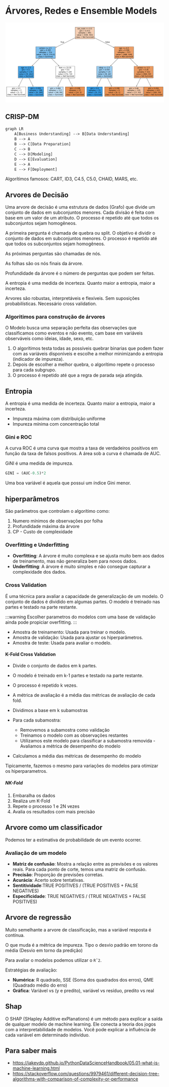 # Árvores, Redes e Ensemble Models

![Arvore](./images/arvore.png)

## CRISP-DM

```mermaid
graph LR
    A[Business Understanding] --> B[Data Understanding]
    B --> A
    B --> C[Data Preparation]
    C --> B
    C --> D[Modeling]
    D --> E[Evaluation]
    E --> A
    E --> F[Deployment]
```

Algorítimos famosos: CART, ID3, C4.5, C5.0, CHAID, MARS, etc.

## Arvores de Decisão

Uma arvore de decisão é uma estrutura de dados (Grafo) que divide um conjunto de dados em subconjuntos menores. Cada divisão é feita com base em um valor de um atributo. O processo é repetido até que todos os subconjuntos sejam homogêneos.

A primeira pergunta é chamada de quebra ou split. O objetivo é dividir o conjunto de dados em subconjuntos menores. O processo é repetido até que todos os subconjuntos sejam homogêneos.

As próximas perguntas são chamadas de nós. 

As folhas são os nós finais da árvore.

Profundidade da árvore é o número de perguntas que podem ser feitas.

A entropia é uma medida de incerteza. Quanto maior a entropia, maior a incerteza.

Arvores são robustas, interpretáveis e flexíveis. Sem suposições probabilísticas. Necessário cross validation.

### Algoritimos para construção de árvores

O Modelo busca uma separação perfeita das observações que classificamos como eventos e não evento, cam base em variáveis observáveis como ideias, idade, sexo, etc.

1. O algorítimos testa todas as possíveis quebrar binarias que podem fazer com as variáveis disponíveis e escolhe a melhor minimizando a entropia (indicador de impureza).
2. Depois de escolher a melhor quebra, o algorítimo repete o processo para cada subgrupo. 
3. O processo é repetido até que a regra de parada seja atingida.

## Entropia

A entropia é uma medida de incerteza. Quanto maior a entropia, maior a incerteza.

- Impureza máxima com distribuição uniforme
- Impureza mínima com concentração total

### Gini e ROC

A curva ROC é uma curva que mostra a taxa de verdadeiros positivos em função da taxa de falsos positivos. A área sob a curva é chamada de AUC.

GiNI é uma medida de impureza.

```python
GINI = (AUC-0.5)*2
```

Uma boa variável é aquela que possui um índice Gini menor.

## hiperparâmetros

São parâmetros que controlam o algorítimo como:

1. Numero mínimos de observações por folha
2. Profundidade máxima da árvore
3. CP - Custo de complexidade

### Overfitting e Underfitting

- **Overfitting**: A árvore é muito complexa e se ajusta muito bem aos dados de treinamento, mas não generaliza bem para novos dados.
- **Underfitting**: A árvore é muito simples e não consegue capturar a complexidade dos dados.


### Cross Validation

É uma técnica para avaliar a capacidade de generalização de um modelo. O conjunto de dados é dividido em algumas partes. O modelo é treinado nas partes e testado na parte restante.

:::warning
Escolher parametros do modelos com uma base de validação ainda pode propiciar overfitting.
:::

- Amostra de treinamento: Usada para treinar o modelo.
- Amostra de validação: Usada para ajustar os hiperparâmetros.
- Amostra de teste: Usada para avaliar o modelo.

#### K-Fold Cross Validation

- Divide o conjunto de dados em k partes.
- O modelo é treinado em k-1 partes e testado na parte restante.
- O processo é repetido k vezes.
- A métrica de avaliação é a média das métricas de avaliação de cada fold.


- Dividimos a base em k subamostras
- Para cada subamostra:
  - Removemos a subamostra como validação
  - Treinamos o modelo com as observações restantes
  - Utilizamos este modelo para classificar a subamostra removida - Avaliamos a métrica de desempenho do modelo
- Calculamos a média das métricas de desempenho do modelo

Tipicamente, fazemos o mesmo para variações do modelos para otimizar os hiperparametros.

##### NK-Fold

1. Embaralha os dados
2. Realiza um K-Fold
3. Repete o processo 1 e 2N vezes
4. Avalia os resultados com mais precisão 


## Arvore como um classificador

Podemos ter a estimativa de probabilidade de um evento ocorrer.

### Avaliação de um modelo

- **Matriz de confusão**: Mostra a relação entre as previsões e os valores reais. Para cada ponto de corte, temos uma matriz de confusão.
- **Precisão**: Proporção de previsões corretas.
- **Acurácia**: Acerto sobre tentativas.
- **Sentitividade**:TRUE POSITIVES / (TRUE POSITIVES + FALSE NEGATIVES)
- **Especificidade**: TRUE NEGATIVES / (TRUE NEGATIVES + FALSE POSITIVES)


## Arvore de regressão

Muito semelhante a arvore de classificação, mas a variável resposta é contínua.

O que muda é a métrica de impureza. Tipo o desvio padrão em torono da média (Desvio em torno da predição)

Para avaliar o modelos podemos utilizar o `Rˆ2`.

Estratégias de avaliação:

- **Numérica**: R quadrado, SSE (Soma dos quadrados dos erros), QME (Quadrado médio do erro)
- **Gráfica**: Variável vs (y e predito), variável vs resíduo, predito vs real
  
## Shap

O SHAP (SHapley Additive exPlanations) é um método para explicar a saída de qualquer modelo de machine learning. Ele conecta a teoria dos jogos com a interpretabilidade de modelos.
Você pode explicar a influência de cada variável em determinado indivíduo.

## Para saber mais

- https://jakevdp.github.io/PythonDataScienceHandbook/05.01-what-is-machine-learning.html
- https://stackoverflow.com/questions/9979461/different-decision-tree-algorithms-with-comparison-of-complexity-or-performance
